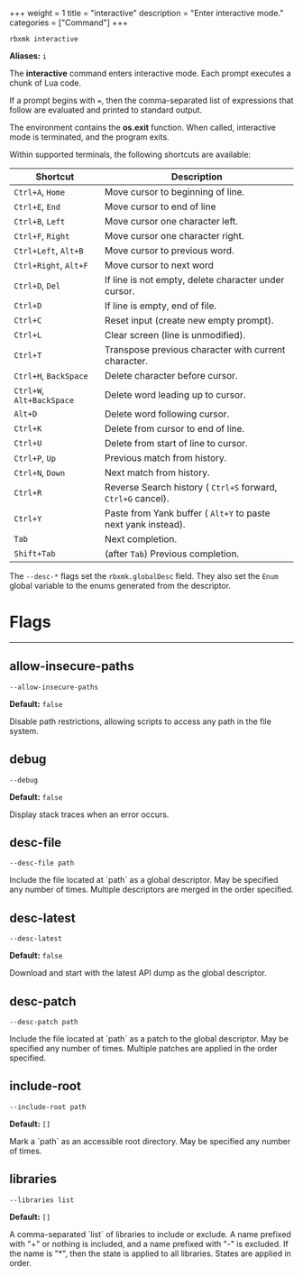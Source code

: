 +++
weight = 1
title = "interactive"
description = "Enter interactive mode."
categories = ["Command"]
+++

`rbxmk interactive`

**Aliases:** `i`

The **interactive** command enters interactive mode. Each prompt executes
a chunk of Lua code.

If a prompt begins with `=`, then the comma-separated list of
expressions that follow are evaluated and printed to standard output.

The environment contains the **os.exit** function. When called,
interactive mode is terminated, and the program exits.

Within supported terminals, the following shortcuts are available:

| Shortcut | Description |
| --- | --- |
| `Ctrl+A`, `Home` | Move cursor to beginning of line. |
| `Ctrl+E`, `End` | Move cursor to end of line |
| `Ctrl+B`, `Left` | Move cursor one character left. |
| `Ctrl+F`, `Right` | Move cursor one character right. |
| `Ctrl+Left`, `Alt+B` | Move cursor to previous word. |
| `Ctrl+Right`, `Alt+F` | Move cursor to next word |
| `Ctrl+D`, `Del` | If line is not empty, delete character under cursor. |
| `Ctrl+D` | If line is empty, end of file. |
| `Ctrl+C` | Reset input (create new empty prompt). |
| `Ctrl+L` | Clear screen (line is unmodified). |
| `Ctrl+T` | Transpose previous character with current character. |
| `Ctrl+H`, `BackSpace` | Delete character before cursor. |
| `Ctrl+W`, `Alt+BackSpace` | Delete word leading up to cursor. |
| `Alt+D` | Delete word following cursor. |
| `Ctrl+K` | Delete from cursor to end of line. |
| `Ctrl+U` | Delete from start of line to cursor. |
| `Ctrl+P`, `Up` | Previous match from history. |
| `Ctrl+N`, `Down` | Next match from history. |
| `Ctrl+R` | Reverse Search history ( `Ctrl+S` forward, `Ctrl+G` cancel). |
| `Ctrl+Y` | Paste from Yank buffer ( `Alt+Y` to paste next yank instead). |
| `Tab` | Next completion. |
| `Shift+Tab` | (after `Tab`) Previous completion. |

The `--desc-*` flags set the `rbxmk.globalDesc` field.
They also set the `Enum` global variable to the enums generated from
the descriptor.

# Flags

----

## allow-insecure-paths

`--allow-insecure-paths`

**Default:** `false`

Disable path restrictions, allowing scripts to access any path in the file
system.

## debug

`--debug`

**Default:** `false`

Display stack traces when an error occurs.

## desc-file

`--desc-file path`

Include the file located at \`path\` as a global descriptor. May be specified
any number of times. Multiple descriptors are merged in the order specified.

## desc-latest

`--desc-latest`

**Default:** `false`

Download and start with the latest API dump as the global descriptor.

## desc-patch

`--desc-patch path`

Include the file located at \`path\` as a patch to the global descriptor. May
be specified any number of times. Multiple patches are applied in the order
specified.

## include-root

`--include-root path`

**Default:** `[]`

Mark a \`path\` as an accessible root directory. May be specified any number of
times.

## libraries

`--libraries list`

**Default:** `[]`

A comma-separated \`list\` of libraries to include or exclude. A name prefixed
with "+" or nothing is included, and a name prefixed with "-" is excluded. If
the name is "\*", then the state is applied to all libraries. States are applied
in order.